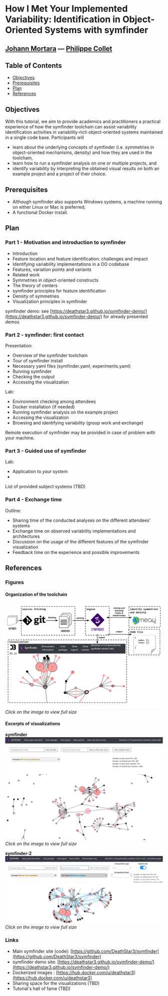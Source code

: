 # How I Met Your Implemented Variability: Identification in Object-Oriented Systems with symfinder

## [Johann Mortara](https://j-mortara.github.io/) — [Philippe Collet](https://www.i3s.unice.fr/Philippe_Collet/)

## Table of Contents

- [Objectives](#objectives)
- [Prerequisites](#prerequisites)
- [Plan](#plan)
- [References](#references)

## Objectives

With this tutorial, we aim to provide academics and practitioners a practical experience of how the symfinder toolchain can assist variability identification activities in variability-rich object-oriented systems maintained in a single code base.
Participants will 

* learn about the underlying concepts of symfinder (i.e. symmetries in object-oriented mechanisms, density) and how they are used in the toolchain,
* learn how to run a symfinder analysis on one or multiple projects, and
* identify variability by interpreting the obtained visual results on both an example project and a project of their choice.

## Prerequisites

* Although symfinder also supports Windows systems, a machine running on either Linux or Mac is preferred;
* A functional Docker install.

## Plan

### Part 1 - Motivation and introduction to symfinder

* Introduction
* Feature location and feature identification: challenges and impact
* Identifying variability implementations in a OO codebase
* Features, variation points and variants
* Related work
* Symmetries in object-oriented constructs
* The theory of centers
* symfinder principles for feature identification
* Density of symmetries
* Visualization principles in symfinder

symfinder demo: see [https://deathstar3.github.io/symfinder-demo/](https://deathstar3.github.io/symfinder-demo/) for already presented demos

### Part 2 - symfinder: first contact

Presentation:

* Overview of the symfinder toolchain
* Tour of symfinder install
* Necessary yaml files (symfinder.yaml, experiments.yaml)
* Running symfinder
* Checking the output
* Accessing the visualization

Lab:

* Environment checking among attendees
* Docker installation (if needed)
* Running symfinder analysis on the example project
* Accessing the visualization
* Browsing and identifying variability (group work and exchange)

Remote execution of symfinder may be provided in case of problem with your machine.

### Part 3 - Guided use of symfinder

Lab: 

* Application to *your* system
* 

List of provided subject systems (TBD)

### Part 4 - Exchange time

Outline:

*  Sharing time of the conducted analyses on the different attendees' systems
*  Exchange time on observed variability implementations and architectures
*  Discussion on the usage of the different features of the symfinder visualization
*  Feedback time on the experience and possible improvements


## References

### Figures

#### Organization of the toolchain

[![toolchain](img/toolchain.png)](img/toolchain.png)
_Click on the image to view full size_

#### Excerpts of visualizations

**symfinder**
[![toolchain](img/visualization-symfinder.png)](img/visualization-symfinder.png)
_Click on the image to view full size_

**symfinder-2**
[![toolchain](img/visualization-symfinder-2.png)](img/visualization-symfinder-2.png)
_Click on the image to view full size_


### Links

* Main symfinder site (code): [https://github.com/DeathStar3/symfinder](https://github.com/DeathStar3/symfinder)
* symfinder demo site: [https://deathstar3.github.io/symfinder-demo/](https://deathstar3.github.io/symfinder-demo/)
* Dockerized images : [https://hub.docker.com/u/deathstar3](https://hub.docker.com/u/deathstar3)
* Sharing space for the visualizations (TBD)
* Tutorial's hall of fame (TBD)